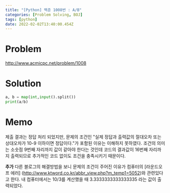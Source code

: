 ```yaml
---
title: "[Python] 백준 1008번 : A/B"
categories: [Problem Solving, BOJ]
tags: [python]
date: 2022-02-02T13:40:00.454Z
---
```

# Problem
<http://www.acmicpc.net/problem/1008>

# Solution
```python
a, b = map(int,input().split())
print(a/b)
```

# Memo
제출 결과는 정답 처리 되었지만, 문제의 조건인 "실제 정답과 출력값의 절대오차 또는 상대오차가 10-9 이하이면 정답이다."가 포함된 이유는 이해하지 못하였다.
조건의 의미는 소숫점 9번째 자리까지 값이 같아야 한다는 것인데 코드의 결과값이 16번째 자리까지 출력되므로 추가적인 코드 없이도 조건을 충족시키기 때문이다.


**추가**
다른 블로그의 해결방법을 보니 문제의 조건이 주어진 이유가 컴퓨터의 [라운드오프 에러] (http://www.ktword.co.kr/abbr_view.php?m_temp1=5052)와 관련있다고 한다.
내 컴퓨터에서는 10/3를 계산했을 때 3.3333333333333335 라는 값이 출력되었다.